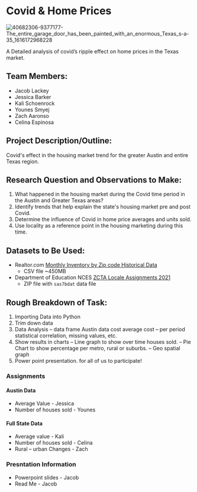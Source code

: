 # Covid & Home Prices
![40682306-9377177-The_entire_garage_door_has_been_painted_with_an_enormous_Texas_s-a-35_1616172968228](https://user-images.githubusercontent.com/120591725/233154686-a319e98e-497d-439c-b831-f91cb09c7e57.jpg)

A Detailed analysis of covid’s ripple effect on home prices in the Texas market.

## Team Members:
- Jacob Lackey
- Jessica Barker
- Kali Schoenrock
- Younes Smyej
- Zach Aaronso
- Celina Espinosa

## Project Description/Outline: 
Covid's effect in the housing market trend for the greater Austin and entire Texas region.

## Research Question and Observations to Make: 
1. What happened in the housing market during the Covid time period in the Austin and Greater Texas areas?
2. Identify trends that help explain the state's housing market pre and post Covid. 
3. Determine the influence of Covid in home price averages and units sold. 
4. Use locality as a reference point in the housing marketing during this time. 


## Datasets to Be Used:
- Realtor.com [Monthly Inventory by Zip code Historical Data](https://www.realtor.com/research/data/)
	- CSV file ~450MB
- Department of Education NCES [ZCTA Locale Assignments 2021](https://nces.ed.gov/programs/edge/Geographic/ZCTAAssignments)
	- ZIP file with `sas7bdat` data file

## Rough Breakdown of Task:
1. Importing Data into Python
2. Trim down data 
3. Data Analysis
	– data frame Austin data cost average cost
	– per period statistical correlation, missing values, etc.
4. Show results in charts
	– Line graph to show over time houses sold.
	– Pie Chart to show percentage per metro, rural or suburbs.
	– Geo spatial graph 
5. Power point presentation. for all of us to participate!

### Assignments
#### Austin Data 
- Average Value - Jessica
- Number of houses sold - Younes

#### Full State Data
- Average value - Kali 
- Number of houses sold - Celina
- Rural – urban Changes - Zach

### Presntation Information
- Powerpoint slides - Jacob
- Read Me - Jacob

